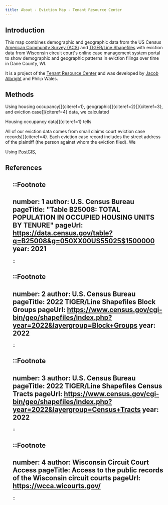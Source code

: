 ```yaml
---
title: About - Eviction Map - Tenant Resource Center
---
```


## Introduction

This map combines demographic and geographic data from the US Census [American Community Survey (ACS)](https://www.census.gov/programs-surveys/acs/about.html) and [TIGER/Line Shapefiles](https://www.census.gov/geographies/mapping-files.html) with eviction data from Wisconsin circuit court's online case management system portal to show demographic and geographic patterns in eviction filings over time in Dane County, WI.

It is a project of the [Tenant Resource Center](https://www.tenantresourcecenter.org/) and was developed by [Jacob Albright](https://jacobalbright.com) and Philip Wales.


## Methods



Using housing occupancy[]{citeref=1}, geographic[]{citeref=2}[]{citeref=3}, and eviction case[]{citeref=4} data, we calculated  

Housing occupancy data[]{citeref=1} tells 

All of our eviction data comes from small claims court eviction case records[]{citeref=4}. Each eviction case record includes the street address of the plaintiff (the person against whom the eviction filed). We 



Using [PostGIS](https://postgis.net/),


## References

<ol>

::Footnote
---
number: 1
author: U.S. Census Bureau
pageTitle: "Table B25008: TOTAL POPULATION IN OCCUPIED HOUSING UNITS BY TENURE"
pageUrl: https://data.census.gov/table?q=B25008&g=050XX00US55025$1500000
year: 2021
---
::

::Footnote
---
number: 2
author: U.S. Census Bureau
pageTitle: 2022 TIGER/Line Shapefiles Block Groups
pageUrl: https://www.census.gov/cgi-bin/geo/shapefiles/index.php?year=2022&layergroup=Block+Groups
year: 2022
---
::

::Footnote
---
number: 3
author: U.S. Census Bureau
pageTitle: 2022 TIGER/Line Shapefiles Census Tracts
pageUrl: https://www.census.gov/cgi-bin/geo/shapefiles/index.php?year=2022&layergroup=Census+Tracts
year: 2022
---
::

::Footnote
---
number: 4
author: Wisconsin Circuit Court Access
pageTitle: Access to the public records of the Wisconsin circuit courts
pageUrl: https://wcca.wicourts.gov/
---
::

</ol>
